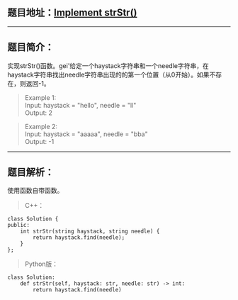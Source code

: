 ## 题目地址：[Implement strStr()](https://leetcode.com/problems/implement-strstr/)
---
## 题目简介：
实现strStr()函数。gei'给定一个haystack字符串和一个needle字符串，在haystack字符串找出needle字符串出现的的第一个位置（从0开始）。如果不存在，则返回-1。   

> Example 1:   
> Input: haystack = "hello", needle = "ll"   
> Output: 2   

> Example 2:   
> Input: haystack = "aaaaa", needle = "bba"   
> Output: -1   


---
## 题目解析：  
使用函数自带函数。
>C++：

```
class Solution {
public:
    int strStr(string haystack, string needle) {
        return haystack.find(needle);
    }
};
```
>Python版：
```
class Solution:
    def strStr(self, haystack: str, needle: str) -> int:
        return haystack.find(needle)
```
